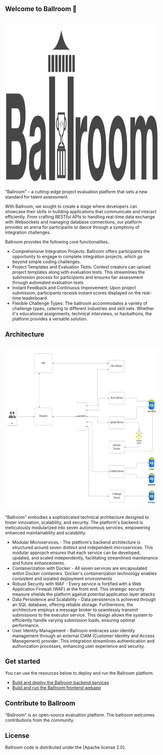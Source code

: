## Welcome to Ballroom 👋

<h1 align="center">
  <center><img height="512" width="999" src="./profile/ballroom-logo.png" alt="Ballroom Logo"/></center>
</h1>

"Ballroom" – a cutting-edge project evaluation platform that sets a new standard for talent assessment. 

With Ballroom, we sought to create a stage where developers can showcase their skills in building applications that communicate and interact efficiently. From crafting RESTful APIs to handling real-time data exchange with Websockets and managing database connections, our platform provides an arena for participants to dance through a symphony of integration challenges.

Ballroom provides the following core functionalities,
* Comprehensive Integration Projects: Ballroom offers participants the opportunity to engage in complete integration projects, which go beyond simple coding challenges.
* Project Templates and Evaluation Tests: Contest creators can upload project templates along with evaluation tests. This streamlines the submission process for participants and ensures fair assessment through automated evaluation tests.
* Instant Feedback and Continuous Improvement: Upon project submission, participants receive instant scores displayed on the real-time leaderboard.
* Flexible Challenge Types: The ballroom accommodates a variety of challenge types, catering to different industries and skill sets. Whether it's educational assignments, technical interviews, or hackathons, the platform provides a versatile solution.

## Architecture

<h1 align="left">
  <center><img height="512" width="740" src="./profile/ballroom_architecture_diagram.png" alt="Ballroom Architecture Diagram"/></center>
</h1>

"Ballroom" embodies a sophisticated technical architecture designed to foster innovation, scalability, and security. The platform's backend is meticulously modularized into seven autonomous services, empowering enhanced maintainability and scalability.
* Modular Microservices - The platform's backend architecture is structured around seven distinct and independent microservices. This modular approach ensures that each service can be developed, updated, and scaled independently, facilitating streamlined maintenance and future enhancements.
* Containerization with Docker - All seven services are encapsulated within Docker containers. Docker's containerization technology enables consistent and isolated deployment environments
* Robust Security with WAF - Every service is fortified with a Web Application Firewall (WAF) at the front end. This strategic security measure shields the platform against potential application layer attacks
* Data Persistence and Scalability - Data persistence is achieved through an SQL database, offering reliable storage. Furthermore, the architecture employs a message broker to seamlessly transmit submissions to the executor service. This design allows the system to efficiently handle varying submission loads, ensuring optimal performance.
* User Identity Management - Ballroom embraces user identity management through an external CIAM (Customer Identity and Access Management) provider. This integration streamlines authentication and authorization processes, enhancing user experience and security.


## Get started

You can use the resources below to deploy and run the Ballroom platform.

* [Build and deploy the Ballroom backend services](https://github.com/Ballroom-Platform/ballroom-backend/blob/m2/README.md)
* [Build and run the Ballroom frontend webapp](https://github.com/Ballroom-Platform/ballroom-frontend/blob/m2/README.md)

## Contribute to Ballroom

"Ballroom" is an open-source evaluation platform. The ballroom welcomes contributions from the community.

## License

Ballroom code is distributed under the [Apache license 2.0].


<!--

**Here are some ideas to get you started:**

🙋‍♀️ A short introduction - what is your organization all about?
🌈 Contribution guidelines - how can the community get involved?
👩‍💻 Useful resources - where can the community find your docs? Is there anything else the community should know?
🍿 Fun facts - what does your team eat for breakfast?
🧙 Remember, you can do mighty things with the power of [Markdown](https://docs.github.com/github/writing-on-github/getting-started-with-writing-and-formatting-on-github/basic-writing-and-formatting-syntax)
-->
